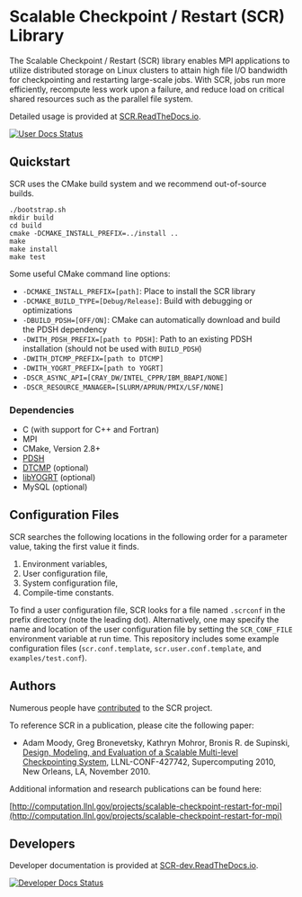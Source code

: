 # Scalable Checkpoint / Restart (SCR) Library

The Scalable Checkpoint / Restart (SCR) library enables MPI applications
to utilize distributed storage on Linux clusters to attain high file I/O
bandwidth for checkpointing and restarting large-scale jobs. With SCR,
jobs run more efficiently, recompute less work upon a failure, and reduce
load on critical shared resources such as the parallel file system.

Detailed usage is provided at [SCR.ReadTheDocs.io](http://scr.readthedocs.io/en/latest/).

[![User Docs Status](https://readthedocs.org/projects/scr/badge/?version=latest)](https://scr.readthedocs.io/en/latest/?badge=latest)

## Quickstart

SCR uses the CMake build system and we recommend out-of-source builds.

```shell
./bootstrap.sh
mkdir build
cd build
cmake -DCMAKE_INSTALL_PREFIX=../install ..
make
make install
make test
```

Some useful CMake command line options:

- `-DCMAKE_INSTALL_PREFIX=[path]`: Place to install the SCR library
- `-DCMAKE_BUILD_TYPE=[Debug/Release]`: Build with debugging or optimizations
- `-DBUILD_PDSH=[OFF/ON]`: CMake can automatically download and build the PDSH dependency
- `-DWITH_PDSH_PREFIX=[path to PDSH]`: Path to an existing PDSH installation (should not be used with `BUILD_PDSH`)
- `-DWITH_DTCMP_PREFIX=[path to DTCMP]`
- `-DWITH_YOGRT_PREFIX=[path to YOGRT]`
- `-DSCR_ASYNC_API=[CRAY_DW/INTEL_CPPR/IBM_BBAPI/NONE]`
- `-DSCR_RESOURCE_MANAGER=[SLURM/APRUN/PMIX/LSF/NONE]`

### Dependencies

- C (with support for C++ and Fortran)
- MPI
- CMake, Version 2.8+
- [PDSH](https://github.com/grondo/pdsh)
- [DTCMP](https://github.com/llnl/dtcmp) (optional)
- [libYOGRT](https://github.com/llnl/libyogrt) (optional)
- MySQL (optional)

## Configuration Files

SCR searches the following locations in the following order for a parameter value, taking the first value it finds.

1. Environment variables,
2. User configuration file,
3. System configuration file,
4. Compile-time constants.

To find a user configuration file, SCR looks for a file named `.scrconf` in the prefix directory (note the leading dot).
Alternatively, one may specify the name and location of the user configuration file by setting the `SCR_CONF_FILE` environment variable at run time.
This repository includes some example configuration files (`scr.conf.template`, `scr.user.conf.template`, and `examples/test.conf`).

## Authors

Numerous people have [contributed](https://github.com/llnl/scr/graphs/contributors) to the SCR project.

To reference SCR in a publication, please cite the following paper:

* Adam Moody, Greg Bronevetsky, Kathryn Mohror, Bronis R. de Supinski, [Design, Modeling, and Evaluation of a Scalable Multi-level Checkpointing System](http://dl.acm.org/citation.cfm?id=1884666), LLNL-CONF-427742, Supercomputing 2010, New Orleans, LA, November 2010.

Additional information and research publications can be found here:

[http://computation.llnl.gov/projects/scalable-checkpoint-restart-for-mpi](http://computation.llnl.gov/projects/scalable-checkpoint-restart-for-mpi)

## Developers

Developer documentation is provided at [SCR-dev.ReadTheDocs.io](http://scr-dev.readthedocs.io/en/latest/).

[![Developer Docs Status](https://readthedocs.org/projects/scr-dev/badge/?version=latest)](https://scr-dev.readthedocs.io/en/latest/?badge=latest)
